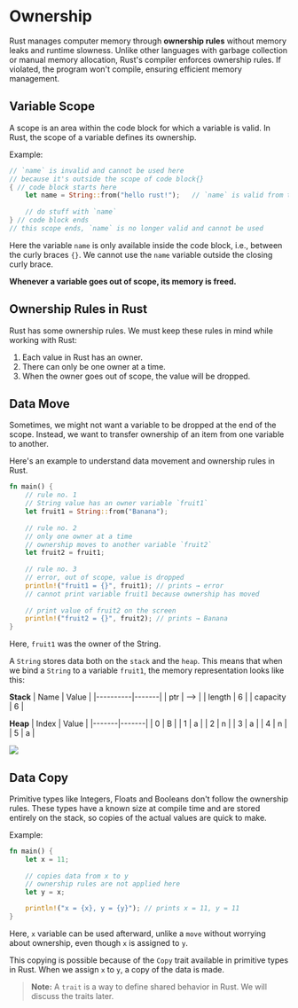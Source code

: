 # Ownership

Rust manages computer memory through **ownership rules** without memory leaks and runtime slowness. Unlike other languages with garbage collection or manual memory allocation, Rust's compiler enforces ownership rules. If violated, the program won't compile, ensuring efficient memory management.

## Variable Scope

A scope is an area within the code block for which a variable is valid. In Rust, the scope of a variable defines its ownership.

Example:
```rust
// `name` is invalid and cannot be used here 
// because it's outside the scope of code block{}
{ // code block starts here
    let name = String::from("hello rust!");   // `name` is valid from this point forward
    
    // do stuff with `name`
} // code block ends
// this scope ends, `name` is no longer valid and cannot be used
```

Here the variable `name` is only available inside the code block, i.e., between the curly braces `{}`. We cannot use the `name` variable outside the closing curly brace.

**Whenever a variable goes out of scope, its memory is freed.**

## Ownership Rules in Rust

Rust has some ownership rules. We must keep these rules in mind while working with Rust:

1. Each value in Rust has an owner.
2. There can only be one owner at a time.
3. When the owner goes out of scope, the value will be dropped.

## Data Move

Sometimes, we might not want a variable to be dropped at the end of the scope. Instead, we want to transfer ownership of an item from one variable to another.

Here's an example to understand data movement and ownership rules in Rust.
```rust
fn main() {
    // rule no. 1 
    // String value has an owner variable `fruit1`
    let fruit1 = String::from("Banana");
    
    // rule no. 2
    // only one owner at a time
    // ownership moves to another variable `fruit2`
    let fruit2 = fruit1;
    
    // rule no. 3
    // error, out of scope, value is dropped
    println!("fruit1 = {}", fruit1); // prints → error
    // cannot print variable fruit1 because ownership has moved
    
    // print value of fruit2 on the screen
    println!("fruit2 = {}", fruit2); // prints → Banana
}
```

Here, `fruit1` was the owner of the String.

A `String` stores data both on the `stack` and the `heap`. This means that when we bind a `String` to a variable `fruit1`, the memory representation looks like this:

**Stack**
| Name     | Value |
|----------|-------|
| ptr      | -->   |
| length   | 6     |
| capacity | 6     |

**Heap**
| Index | Value |
|-------|-------|
| 0     | B     |
| 1     | a     |
| 2     | n     |
| 3     | a     |
| 4     | n     |
| 5     | a     |




[![](https://mermaid.ink/img/pako:eNoljj0LwkAQRP_KsZVCAtZXCIqFhTZJ6VksdxtzJPfBukEl5L97mqmG4TG8GWxyBBq6Mb1sjyzq0pioSg63VtAOKgvfVV3vj5szYVY-Onqr3XaFoIJAHNC78jH_NgPSUyADulSHPBgwcSkcTpLaT7SghSeqYMoOhU4eH4wBdIfjs6zkvCS-rlJ_t-ULqB01Cg?type=png)](https://mermaid.live/edit#pako:eNoljj0LwkAQRP_KsZVCAtZXCIqFhTZJ6VksdxtzJPfBukEl5L97mqmG4TG8GWxyBBq6Mb1sjyzq0pioSg63VtAOKgvfVV3vj5szYVY-Onqr3XaFoIJAHNC78jH_NgPSUyADulSHPBgwcSkcTpLaT7SghSeqYMoOhU4eH4wBdIfjs6zkvCS-rlJ_t-ULqB01Cg)

## Data Copy

Primitive types like Integers, Floats and Booleans don't follow the ownership rules. These types have a known size at compile time and are stored entirely on the stack, so copies of the actual values are quick to make.

Example:
```rust
fn main() {
    let x = 11;
    
    // copies data from x to y
    // ownership rules are not applied here 
    let y = x;

    println!("x = {x}, y = {y}"); // prints x = 11, y = 11
}
```

Here, `x` variable can be used afterward, unlike a `move` without worrying about ownership, even though `x` is assigned to `y`.

This copying is possible because of the `Copy` trait available in primitive types in Rust. When we assign `x` to `y`, a copy of the data is made.

> **Note:** A `trait` is a way to define shared behavior in Rust. We will discuss the traits later.

